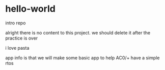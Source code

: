 # hello-world
intro repo

alright there is no content to this project. we should delete it after the practice is over

i love pasta

app info is that we will make some basic app to help AC0/+ have a simple rtos
